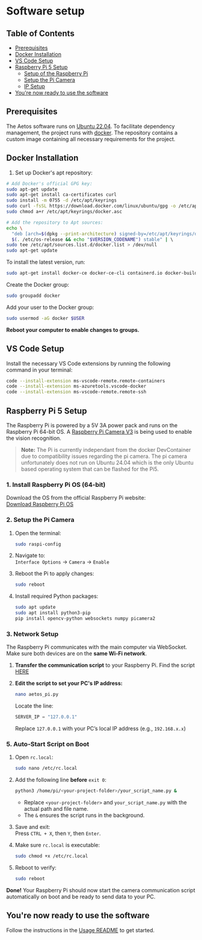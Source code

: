 # Software setup

## Table of Contents
- [Prerequisites](#prerequisites)
- [Docker Installation](#docker-installation)
- [VS Code Setup](#vs-code-setup)
- [Raspberry Pi 5 Setup](#raspberry-pi-5-setup)  
  - [Setup of the Raspberry Pi](#setup-of-the-raspberry-pi)  
  - [Setup the Pi Camera](#setup-the-pi-camera)  
  - [IP Setup](#ip-setup)
- [You're now ready to use the software](#youre-now-ready-to-use-the-software)

## Prerequisites

The Aetos software runs on [Ubuntu 22.04](https://releases.ubuntu.com/jammy/). To facilitate dependency management, the project runs with [docker](https://www.docker.com/). The repository contains a custom image containing all necessary requirements for the project.

## Docker Installation

1. Set up Docker's apt repository:

```bash
# Add Docker's official GPG key:
sudo apt-get update
sudo apt-get install ca-certificates curl
sudo install -m 0755 -d /etc/apt/keyrings
sudo curl -fsSL https://download.docker.com/linux/ubuntu/gpg -o /etc/apt/keyrings/docker.asc
sudo chmod a+r /etc/apt/keyrings/docker.asc

# Add the repository to Apt sources:
echo \  
  "deb [arch=$(dpkg --print-architecture) signed-by=/etc/apt/keyrings/docker.asc] https://download.docker.com/linux/ubuntu \  
  $(. /etc/os-release && echo "$VERSION_CODENAME") stable" | \  
sudo tee /etc/apt/sources.list.d/docker.list > /dev/null
sudo apt-get update
```

To install the latest version, run:

```bash
sudo apt-get install docker-ce docker-ce-cli containerd.io docker-buildx-plugin docker-compose-plugin
```

Create the Docker group:

```bash
sudo groupadd docker
```

Add your user to the Docker group:

```bash
sudo usermod -aG docker $USER
```

**Reboot your computer to enable changes to groups.**

## VS Code Setup

Install the necessary VS Code extensions by running the following command in your terminal:

```bash
code --install-extension ms-vscode-remote.remote-containers
code --install-extension ms-azuretools.vscode-docker
code --install-extension ms-vscode-remote.remote-ssh
```

## Raspberry Pi 5 Setup
The Raspberry Pi is powered by a 5V 3A power pack and runs on the Raspberry Pi 64-bit OS. A [Raspberry Pi Camera V3](https://www.pishop.ca/product/raspberry-pi-camera-module-3/?src=raspberrypi) is being used to enable the vision recognition.

> **Note:** The Pi is currently independant from the docker DevContainer due to compatibility issues regarding the pi camera. The pi camera unfortunately does not run on Ubuntu 24.04 which is the only Ubuntu based operating system that can be flashed for the Pi5.

### 1. Install Raspberry Pi OS (64-bit)

Download the OS from the official Raspberry Pi website:  
[Download Raspberry Pi OS](https://www.raspberrypi.com/software/)

### 2. Setup the Pi Camera

1. Open the terminal:
   ```bash
   sudo raspi-config
   ```
2. Navigate to:  
   `Interface Options` → `Camera` → `Enable`

3. Reboot the Pi to apply changes:
   ```bash
   sudo reboot
   ```

4. Install required Python packages:
   ```bash
   sudo apt update
   sudo apt install python3-pip
   pip install opencv-python websockets numpy picamera2
   ```

### 3. Network Setup

The Raspberry Pi communicates with the main computer via WebSocket. Make sure both devices are on the **same Wi-Fi network**.

1. **Transfer the communication script** to your Raspberry Pi. Find the script [HERE](../Software/Files/aetos_pi.py)

2. **Edit the script to set your PC's IP address:**
   ```bash
   nano aetos_pi.py
   ```
   Locate the line:
   ```python
   SERVER_IP = "127.0.0.1"
   ```
   Replace `127.0.0.1` with your PC’s local IP address (e.g., `192.168.x.x`)

### 5. Auto-Start Script on Boot

1. Open `rc.local`:
   ```bash
   sudo nano /etc/rc.local
   ```

2. Add the following line **before** `exit 0`:
   ```bash
   python3 /home/pi/<your-project-folder>/your_script_name.py &
   ```
   - Replace `<your-project-folder>` and `your_script_name.py` with the actual path and file name.
   - The `&` ensures the script runs in the background.

3. Save and exit:  
   Press `CTRL + X`, then `Y`, then `Enter`.

4. Make sure `rc.local` is executable:
   ```bash
   sudo chmod +x /etc/rc.local
   ```

5. Reboot to verify:
   ```bash
   sudo reboot
   ```


**Done!** Your Raspberry Pi should now start the camera communication script automatically on boot and be ready to send data to your PC.

## You're now ready to use the software
Follow the instructions in the [Usage README](usage.md) to get started.



